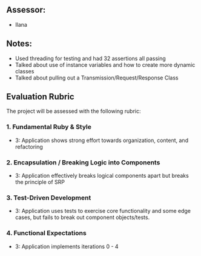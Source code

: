 ## Assessor:
- Ilana

## Notes:
- Used threading for testing and had 32 assertions all passing
- Talked about use of instance variables and how to create more dynamic classes
- Talked about pulling out a Transmission/Request/Response Class


## Evaluation Rubric

The project will be assessed with the following rubric:

### 1. Fundamental Ruby & Style

*   3: Application shows strong effort towards organization, content, and refactoring

### 2. Encapsulation / Breaking Logic into Components

*   3: Application effectively breaks logical components apart but breaks the principle of SRP

### 3. Test-Driven Development

*   3: Application uses tests to exercise core functionality and some edge cases, but fails to break out component objects/tests.

### 4. Functional Expectations

*   3: Application implements iterations 0 - 4
